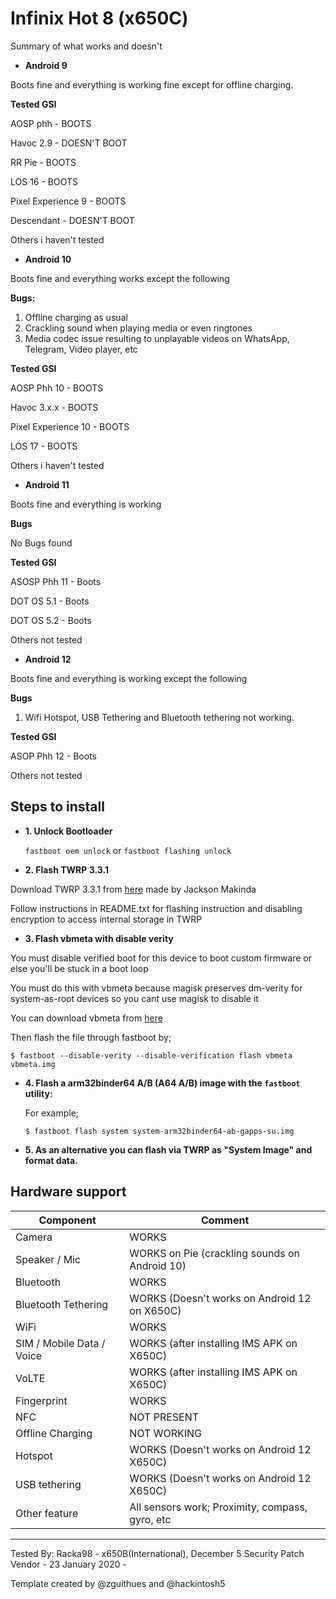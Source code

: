 # Infinix Hot 8 (x650C)

Summary of what works and doesn't

* **Android 9**

Boots fine and everything is working fine except for offline charging.

   **Tested GSI**

   AOSP phh - BOOTS

   Havoc 2.9 - DOESN'T BOOT

   RR Pie - BOOTS

   LOS 16 - BOOTS

   Pixel Experience 9 - BOOTS

   Descendant - DOESN'T BOOT

   Others i haven't tested

* **Android 10**

Boots fine and everything works except the following

   **Bugs:**

   1. Offline charging as usual
   2. Crackling sound when playing media or even ringtones
   3. Media codec issue resulting to unplayable videos on WhatsApp, Telegram, Video player, etc

   **Tested GSI** 

   AOSP Phh 10 - BOOTS

   Havoc 3.x.x - BOOTS

   Pixel Experience 10 - BOOTS

   LOS 17 - BOOTS

   Others i haven't tested


* **Android 11**

Boots fine and everything is working

   **Bugs**

   No Bugs found

   **Tested GSI**

   ASOSP Phh 11 - Boots

   DOT OS 5.1 - Boots

   DOT OS 5.2 - Boots

   Others not tested

* **Android 12**

Boots fine and everything is working except the following

   **Bugs**
   1. Wifi Hotspot, USB Tethering and Bluetooth tethering not working.

   **Tested GSI**

   ASOP Phh 12 - Boots

   Others not tested
 

## **Steps to install**

* **1. Unlock Bootloader**

  `fastboot oem unlock` or `fastboot flashing unlock`

* **2. Flash TWRP 3.3.1**

 Download TWRP 3.3.1 from [here](https://androidfilehost.com/?fid=4349826312261627248) made by Jackson Makinda

 Follow instructions in README.txt for flashing instruction and disabling encryption to access internal storage in TWRP

* **3. Flash vbmeta with disable verity**

 You must disable verified boot for this device to boot custom firmware or else you'll be stuck in a boot loop

 You must do this with vbmeta because magisk preserves dm-verity for system-as-root devices so you cant use magisk to disable it

 You can download vbmeta from [here](http://www.mediafire.com/file/bphav495l85wr0q/vbmeta.img/file)

 Then flash the file through fastboot by;

 ``
 $ fastboot --disable-verity --disable-verification flash vbmeta vbmeta.img
 ``

* **4. Flash a arm32binder64 A/B (A64 A/B) image with the `fastboot` utility:**

   For example;

    ```
    $ fastboot flash system system-arm32binder64-ab-gapps-su.img
    ```

* **5. As an alternative you can flash via TWRP as "System Image" and format data.**

## Hardware support

| Component                 |      Comment                                              |
|---------------------------|-----------------------------------------------------------|
| Camera                    | WORKS                                                     |
| Speaker / Mic             | WORKS on Pie (crackling sounds on Android 10)             |
| Bluetooth                 | WORKS                                                     |
| Bluetooth Tethering       | WORKS (Doesn't works on Android 12 on X650C)              |
| WiFi                      | WORKS                                                     |
| SIM / Mobile Data / Voice | WORKS (after installing IMS APK on X650C)                 |
| VoLTE                     | WORKS (after installing IMS APK  on X650C)                |
| Fingerprint               | WORKS                                                     |
| NFC                       | NOT PRESENT                                               |
| Offline Charging          | NOT WORKING                                               |
| Hotspot                   | WORKS (Doesn't works on Android 12 X650C)                 |
| USB tethering            | WORKS (Doesn't works on Android 12 X650C)                  |
| Other feature             | All sensors work; Proximity, compass, gyro, etc           |
---

Tested By: Racka98 - x650B(International), December 5 Security Patch Vendor - 23 January 2020 - 

Template created by @zguithues and @hackintosh5
